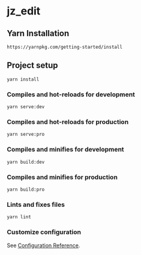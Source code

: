 # jz_edit

## Yarn Installation
```
https://yarnpkg.com/getting-started/install
```

## Project setup
```
yarn install
```

### Compiles and hot-reloads for development
```
yarn serve:dev
```

### Compiles and hot-reloads for production
```
yarn serve:pro
```

### Compiles and minifies for development
```
yarn build:dev
```

### Compiles and minifies for production
```
yarn build:pro
```

### Lints and fixes files
```
yarn lint
```

### Customize configuration
See [Configuration Reference](https://cli.vuejs.org/config/).
